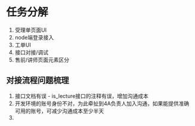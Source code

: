 # 任务分解

1. 受理单页面UI
2. node端登录接入
3. 工单UI
4. 接口对接/调试
5. 售前/讲师页面元素区分

## 对接流程问题梳理

1. 接口文档有误 - is_lecture接口的注释有误，增加沟通成本
2. 开发环境的账号身份不对，为此牵扯到4A负责人加入沟通，如果能提供准确可用的账号，可减少沟通成本至少半天
3. 